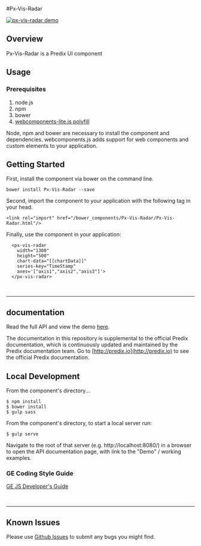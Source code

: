 #Px-Vis-Radar

[![px-vis-radar demo](px-vis-radar.png?raw=true)](https://predixdev.github.io/px-vis-radar)

## Overview

Px-Vis-Radar is a Predix UI component

## Usage

### Prerequisites
1. node.js
2. npm
3. bower
4. [webcomponents-lite.js polyfill](https://github.com/webcomponents/webcomponentsjs)

Node, npm and bower are necessary to install the component and dependencies. webcomponents.js adds support for web components and custom elements to your application.

## Getting Started

First, install the component via bower on the command line.

```
bower install Px-Vis-Radar --save
```

Second, import the component to your application with the following tag in your head.

```
<link rel="import" href="/bower_components/Px-Vis-Radar/Px-Vis-Radar.html"/>
```

Finally, use the component in your application:

```
  <px-vis-radar
    width="1300"
    height="500"
    chart-data="[[chartData]]"
    series-key="TimeStamp"
    axes='["axis1","axis2","axis3"]'>
  </px-vis-radar>

```

<br />
<hr />

## documentation

Read the full API and view the demo [here](https://predixdev.github.io/px-vis-radar).

The documentation in this repository is supplemental to the official Predix documentation, which is continuously updated and maintained by the Predix documentation team. Go to [http://predix.io](http://predix.io)  to see the official Predix documentation.


## Local Development

From the component's directory...

```
$ npm install
$ bower install
$ gulp sass
```

From the component's directory, to start a local server run:

```
$ gulp serve
```

Navigate to the root of that server (e.g. http://localhost:8080/) in a browser to open the API documentation page, with link to the "Demo" / working examples.

### GE Coding Style Guide
[GE JS Developer's Guide](https://github.com/GeneralElectric/javascript)

<br />
<hr />

## Known Issues

Please use [Github Issues](https://github.com/PredixDev/Px-Vis-Radar/issues) to submit any bugs you might find.

